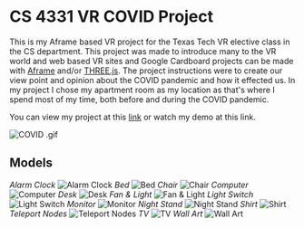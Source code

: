 # CS 4331 VR COVID Project

This is my Aframe based VR project for the Texas Tech VR elective class in the CS department. This project was made to introduce many to the VR world and web based VR sites and Google Cardboard projects can be made with [Aframe](https://aframe.io/) and/or [THREE.js](https://threejs.org/). The project instructions were to create our view point and opinion about the COVID pandemic and how it effected us. In my project I chose my apartment room as my location as that's where I spend most of my time, both before and during the COVID pandemic.

You can view my project at this [link](https://sgo-nova.github.io/COVID-Aframe/) or watch my demo at this link.

![COVID .gif](https://media.giphy.com/media/CTjL3dUOQKXsIeMN2S/giphy.gif)

## Models

_Alarm Clock_
![Alarm Clock](Pictures/AlarmClock.PNG)
_Bed_
![Bed](Pictures/Bed.PNG)
_Chair_
![Chair](Pictures/Chair.PNG)
_Computer_
![Computer](Pictures/Computer.PNG)
_Desk_
![Desk](Pictures/Desk.PNG)
_Fan & Light_
![Fan & Light](Pictures/Fan.PNG)
_Light Switch_
![Light Switch](Pictures/Light_On.PNG)
_Monitor_
![Monitor](Pictures/Monitor.PNG)
_Night Stand_
![Night Stand](Pictures/NightStand.PNG)
_Shirt_
![Shirt](Pictures/Shirt.PNG)
_Teleport Nodes_
![Teleport Nodes](Pictures/TeleportNode.PNG)
_TV_
![TV](Pictures/TV.PNG)
_Wall Art_
![Wall Art](Pictures/WallArt.PNG)

